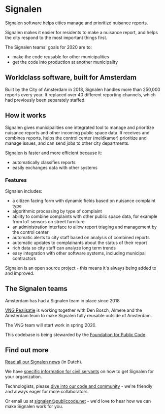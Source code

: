 # Signalen

Signalen software helps cities manage and prioritize nuisance reports.

Signalen makes it easier for residents to make a nuisance report, and helps the city respond to the most important things first.

The Signalen teams' goals for 2020 are to:

* make the code reusable for other municipalities
* get the code into production at another municipality

## Worldclass software, built for Amsterdam

Built by the City of Amsterdam in 2018, Signalen handles more than 250,000 reports every year. It replaced over 40 different reporting channels, which had previously been separately staffed.

## How it works

Signalen gives municipalities one integrated tool to manage and prioritize nuisance reports and other incoming public space data. It receives and combines reports, helps the control center (meldkamer) prioritize and manage issues, and can send jobs to other city departments.

Signalen is faster and more efficient because it:

* automatically classifies reports
* easily exchanges data with other systems

### Features

Signalen includes:

* a citizen facing form with dynamic fields based on nuisance complaint type
* algorithmic processing by type of complaint
* ability to combine complaints with other public space data, for example from IoT sensors on street furniture
* an administration interface to allow report triaging and management by the control center
* automatic alerts to city staff based on analysis of combined reports
* automatic updates to complainants about the status of their report
* rich data so city staff can analyze long term trends
* easy integration with other software systems, including municipal contractors

Signalen is an open source project - this means it's always being added to and improved.

## The Signalen teams

Amsterdam has had a Signalen team in place since 2018

[VNG Realisatie](https://www.vngrealisatie.nl/) is working together with Den Bosch, Almere and the Amsterdam team to make Signalen fully reusable outside of Amsterdam.

The VNG team will start work in spring 2020.

This codebase is being stewarded by the [Foundation for Public Code](https://publiccode.net/).

## Find out more

[Read all our Signalen news](https://commonground.nl/groups/view/54477168/signalen) (in Dutch).

We have [specific information for civil servants](civil-servants.md) on how to get Signalen for your organization.

Technologists, please [dive into our code and community](developers.md) - we're friendly and always eager for more collaborators.

Or email us at <signalen@publiccode.net> - we'd love to hear how we can make Signalen work for you.
